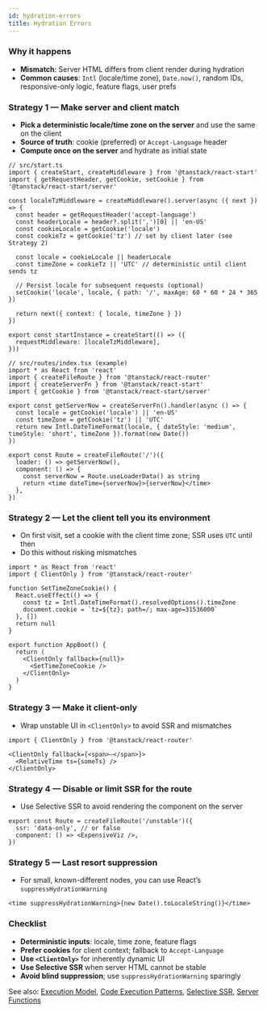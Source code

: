 ```yaml
---
id: hydration-errors
title: Hydration Errors
---
```


### Why it happens
- **Mismatch**: Server HTML differs from client render during hydration
- **Common causes**: `Intl` (locale/time zone), `Date.now()`, random IDs, responsive-only logic, feature flags, user prefs

### Strategy 1 — Make server and client match
- **Pick a deterministic locale/time zone on the server** and use the same on the client
- **Source of truth**: cookie (preferred) or `Accept-Language` header
- **Compute once on the server** and hydrate as initial state

```tsx
// src/start.ts
import { createStart, createMiddleware } from '@tanstack/react-start'
import { getRequestHeader, getCookie, setCookie } from '@tanstack/react-start/server'

const localeTzMiddleware = createMiddleware().server(async ({ next }) => {
  const header = getRequestHeader('accept-language')
  const headerLocale = header?.split(',')[0] || 'en-US'
  const cookieLocale = getCookie('locale')
  const cookieTz = getCookie('tz') // set by client later (see Strategy 2)

  const locale = cookieLocale || headerLocale
  const timeZone = cookieTz || 'UTC' // deterministic until client sends tz

  // Persist locale for subsequent requests (optional)
  setCookie('locale', locale, { path: '/', maxAge: 60 * 60 * 24 * 365 })

  return next({ context: { locale, timeZone } })
})

export const startInstance = createStart(() => ({
  requestMiddleware: [localeTzMiddleware],
}))
```

```tsx
// src/routes/index.tsx (example)
import * as React from 'react'
import { createFileRoute } from '@tanstack/react-router'
import { createServerFn } from '@tanstack/react-start'
import { getCookie } from '@tanstack/react-start/server'

export const getServerNow = createServerFn().handler(async () => {
  const locale = getCookie('locale') || 'en-US'
  const timeZone = getCookie('tz') || 'UTC'
  return new Intl.DateTimeFormat(locale, { dateStyle: 'medium', timeStyle: 'short', timeZone }).format(new Date())
})

export const Route = createFileRoute('/')({
  loader: () => getServerNow(),
  component: () => {
    const serverNow = Route.useLoaderData() as string
    return <time dateTime={serverNow}>{serverNow}</time>
  },
})
```

### Strategy 2 — Let the client tell you its environment
- On first visit, set a cookie with the client time zone; SSR uses `UTC` until then
- Do this without risking mismatches

```tsx
import * as React from 'react'
import { ClientOnly } from '@tanstack/react-router'

function SetTimeZoneCookie() {
  React.useEffect(() => {
    const tz = Intl.DateTimeFormat().resolvedOptions().timeZone
    document.cookie = `tz=${tz}; path=/; max-age=31536000`
  }, [])
  return null
}

export function AppBoot() {
  return (
    <ClientOnly fallback={null}>
      <SetTimeZoneCookie />
    </ClientOnly>
  )
}
```

### Strategy 3 — Make it client-only
- Wrap unstable UI in `<ClientOnly>` to avoid SSR and mismatches

```tsx
import { ClientOnly } from '@tanstack/react-router'

<ClientOnly fallback={<span>—</span>}>
  <RelativeTime ts={someTs} />
</ClientOnly>
```

### Strategy 4 — Disable or limit SSR for the route
- Use Selective SSR to avoid rendering the component on the server

```tsx
export const Route = createFileRoute('/unstable')({
  ssr: 'data-only', // or false
  component: () => <ExpensiveViz />,
})
```

### Strategy 5 — Last resort suppression
- For small, known-different nodes, you can use React’s `suppressHydrationWarning`

```tsx
<time suppressHydrationWarning>{new Date().toLocaleString()}</time>
```

### Checklist
- **Deterministic inputs**: locale, time zone, feature flags
- **Prefer cookies** for client context; fallback to `Accept-Language`
- **Use `<ClientOnly>`** for inherently dynamic UI
- **Use Selective SSR** when server HTML cannot be stable
- **Avoid blind suppression**; use `suppressHydrationWarning` sparingly

See also: [Execution Model](../execution-model.md), [Code Execution Patterns](../code-execution-patterns.md), [Selective SSR](../selective-ssr.md), [Server Functions](../server-functions.md)
